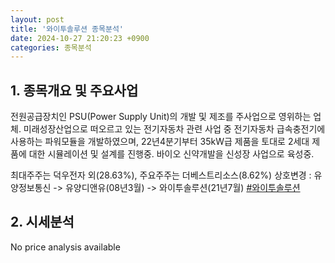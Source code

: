 ```yaml
---
layout: post
title: '와이투솔루션 종목분석'
date: 2024-10-27 21:20:23 +0900
categories: 종목분석
---
```


## 1. 종목개요 및 주요사업

전원공급장치인 PSU(Power Supply Unit)의 개발 및 제조를 주사업으로 영위하는 업체. 미래성장산업으로 떠오르고 있는 전기자동차 관련 사업 중 전기자동차 급속충전기에 사용하는 파워모듈을 개발하였으며, 22년4분기부터 35kW급 제품을 토대로 2세대 제품에 대한 시뮬레이션 및 설계를 진행중. 바이오 신약개발을 신성장 사업으로 육성중.

최대주주는 덕우전자 외(28.63%), 주요주주는 더베스트리소스(8.62%) 상호변경 : 유양정보통신 -> 유양디앤유(08년3월) -> 와이투솔루션(21년7월)
[#와이투솔루션](#)

## 2. 시세분석

No price analysis available
